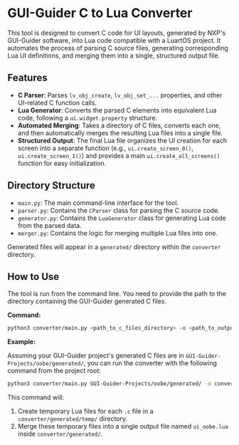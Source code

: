 # GUI-Guider C to Lua Converter

This tool is designed to convert C code for UI layouts, generated by NXP's GUI-Guider software, into Lua code compatible with a LuartOS project. It automates the process of parsing C source files, generating corresponding Lua UI definitions, and merging them into a single, structured output file.

## Features

- **C Parser**: Parses `lv_obj_create`, `lv_obj_set_...` properties, and other UI-related C function calls.
- **Lua Generator**: Converts the parsed C elements into equivalent Lua code, following a `ui.widget.property` structure.
- **Automated Merging**: Takes a directory of C files, converts each one, and then automatically merges the resulting Lua files into a single file.
- **Structured Output**: The final Lua file organizes the UI creation for each screen into a separate function (e.g., `ui.create_screen_0()`, `ui.create_screen_1()`) and provides a main `ui.create_all_screens()` function for easy initialization.

## Directory Structure

- `main.py`: The main command-line interface for the tool.
- `parser.py`: Contains the `CParser` class for parsing the C source code.
- `generator.py`: Contains the `LuaGenerator` class for generating Lua code from the parsed data.
- `merger.py`: Contains the logic for merging multiple Lua files into one.

Generated files will appear in a `generated/` directory within the `converter` directory.

## How to Use

The tool is run from the command line. You need to provide the path to the directory containing the GUI-Guider generated C files.

**Command:**

```bash
python3 converter/main.py <path_to_c_files_directory> -o <path_to_output_lua_file>
```

**Example:**

Assuming your GUI-Guider project's generated C files are in `GUI-Guider-Projects/oobe/generated/`, you can run the converter with the following command from the project root:

```bash
python3 converter/main.py GUI-Guider-Projects/oobe/generated/ -o converter/generated/ui_oobe.lua
```

This command will:
1.  Create temporary Lua files for each `.c` file in a `converter/generated/temp/` directory.
2.  Merge these temporary files into a single output file named `ui_oobe.lua` inside `converter/generated/`.